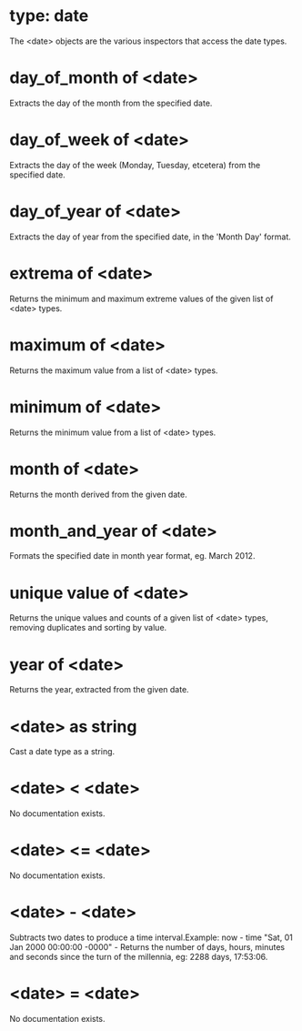 # type: date

The &lt;date&gt; objects are the various inspectors that access the date types.

# day_of_month of &lt;date&gt;

Extracts the day of the month from the specified date.

# day_of_week of &lt;date&gt;

Extracts the day of the week (Monday, Tuesday, etcetera) from the specified date.

# day_of_year of &lt;date&gt;

Extracts the day of year from the specified date, in the &#39;Month Day&#39; format.

# extrema of &lt;date&gt;

Returns the minimum and maximum extreme values of the given list of &lt;date&gt; types.

# maximum of &lt;date&gt;

Returns the maximum value from a list of &lt;date&gt; types.

# minimum of &lt;date&gt;

Returns the minimum value from a list of &lt;date&gt; types.

# month of &lt;date&gt;

Returns the month derived from the given date.

# month_and_year of &lt;date&gt;

Formats the specified date in month year format, eg. March 2012.

# unique value of &lt;date&gt;

Returns the unique values and counts of a given list of &lt;date&gt; types, removing duplicates and sorting by value.

# year of &lt;date&gt;

Returns the year, extracted from the given date.

# &lt;date&gt; as string

Cast a date type as a string.

# &lt;date&gt; &lt; &lt;date&gt;

No documentation exists.

# &lt;date&gt; &lt;= &lt;date&gt;

No documentation exists.

# &lt;date&gt; - &lt;date&gt;

Subtracts two dates to produce a time interval.Example: now - time &quot;Sat, 01 Jan 2000 00:00:00 -0000&quot; - Returns the number of days, hours, minutes and seconds since the turn of the millennia, eg: 2288 days, 17:53:06.

# &lt;date&gt; = &lt;date&gt;

No documentation exists.

